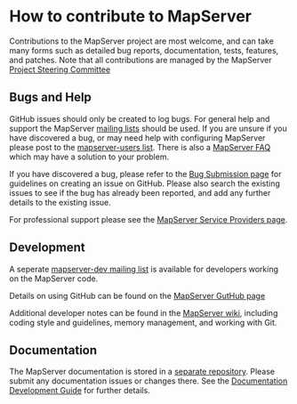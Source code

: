 # How to contribute to MapServer

Contributions to the MapServer project are most welcome, and can take many forms such as detailed bug reports, documentation, 
tests, features, and patches.  Note that all contributions are managed by the MapServer [Project Steering Committee](https://mapserver.org/psc.html)

## Bugs and Help

GitHub issues should only be created to log bugs. For general help and support the MapServer [mailing lists](http://mapserver.org/community/lists.html)
should be used. If you are unsure if you have discovered a bug, or may need help with configuring MapServer please 
post to the [mapserver-users list](http://lists.osgeo.org/mailman/listinfo/mapserver-users). There is also 
a [MapServer FAQ](http://www.mapserver.org/faq.html) which may have a solution to your problem. 

If you have discovered a bug, please refer to the [Bug Submission page](http://mapserver.org/development/bugs.html) for
guidelines on creating an issue on GitHub. Please also search the existing issues to see if the bug has already been reported, and
add any further details to the existing issue. 

For professional support please see the [MapServer Service Providers page](http://mapserver.org/community/service_providers.html). 

## Development

A seperate [mapserver-dev mailing list](http://lists.osgeo.org/mailman/listinfo/mapserver-dev) is available for developers
working on the MapServer code. 

Details on using GitHub can be found on the [MapServer GutHub page](http://mapserver.org/development/git.html)  

Additional developer notes can be found in the [MapServer wiki](https://github.com/mapserver/mapserver/wiki#developer-notes), including
coding style and guidelines, memory management, and working with Git. 

## Documentation

The MapServer documentation is stored in a [separate repository](https://github.com/mapserver/docs). Please submit any documentation
issues or changes there. See the [Documentation Development Guide](http://mapserver.org/development/documentation.html) for further details. 
